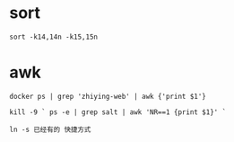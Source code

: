# sort
```
sort -k14,14n -k15,15n
```
# awk
```
docker ps | grep 'zhiying-web' | awk {'print $1'}
```
```
kill -9 ` ps -e | grep salt | awk 'NR==1 {print $1}' `
```
```
ln -s 已经有的 快捷方式
```
